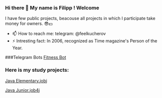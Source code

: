 ### Hi there 👋 My name is Filipp ! Welcome
I have few public projects, beacouse all projects in which I participate take money for owners. 😎💵

- 📫 How to reach me: telegram: @feelkucherov
- ⚡ Intresting fact: In 2006, recognized as Time magazine's Person of the Year.

###Telegram Bots
[Fitness Bot](https://github.com/grave42/LeraBot)

### Here is my study projects:
[Java Elementary.jobj](https://github.com/grave42/job4j_tracker)

[Java Junior.job4j](https://github.com/grave42/job4j_design)
